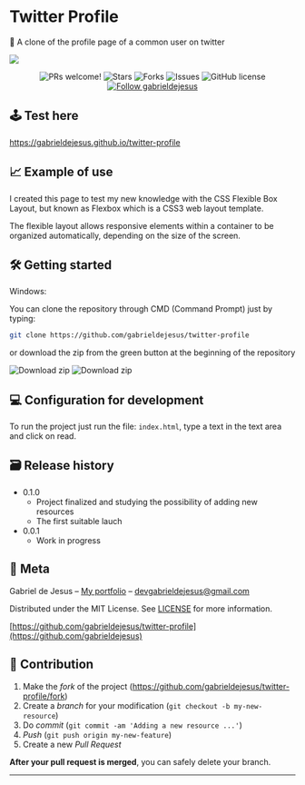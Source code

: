 # Twitter Profile

🐤 A clone of the profile page of a common user on twitter

![](images/web-preview.gif)

<p align="center">
  <img alt="PRs welcome!" src="https://img.shields.io/static/v1?label=PRs&message=WELCOME&style=for-the-badge&color=3BB9E3&labelColor=222222" />
     
   <img alt="Stars" src="https://img.shields.io/github/stars/gabrieldejesus/twitter-profile?color=3BB9E3&label=STARS&logo=3C424B&logoColor=3C424B&style=for-the-badge&labelColor=222222" />

   <img alt="Forks" src="https://img.shields.io/github/forks/gabrieldejesus/twitter-profile?color=3BB9E3&label=FORKS&logo=3C424B&logoColor=3C424B&style=for-the-badge&labelColor=222222" />

   <img alt="Issues" src="https://img.shields.io/github/issues/gabrieldejesus/twitter-profile?color=3BB9E3&label=ISSUES&logo=3C424B&logoColor=3C424B&style=for-the-badge&labelColor=222222" />

   <img alt="GitHub license" src="https://img.shields.io/github/license/gabrieldejesus/twitter-profile?color=3BB9E3&label=LICENSE&logo=3C424B&logoColor=3C424B&style=for-the-badge&labelColor=222222" />

  <a href="https://github.com/gabrieldejesus">
    <img alt="Follow gabrieldejesus" src="https://img.shields.io/static/v1?label=Follow&message=gabrieldejesus&style=for-the-badge&color=3BB9E3&labelColor=222222" />
  </a>
</p>

## 🕹 Test here

https://gabrieldejesus.github.io/twitter-profile

## 📈 Example of use

I created this page to test my new knowledge with the CSS Flexible Box Layout, but known as Flexbox which is a CSS3 web layout template.

The flexible layout allows responsive elements within a container to be organized automatically, depending on the size of the screen.

## 🛠 Getting started

Windows:

You can clone the repository through CMD (Command Prompt) just by typing:

```sh
git clone https://github.com/gabrieldejesus/twitter-profile
```

or download the zip from the green button at the beginning of the repository

<img src="https://i.ibb.co/3mLnKMH/clone.png" alt="Download zip" border="0">

<img src="https://i.ibb.co/3M5CXKm/clone-zip.png" alt="Download zip" border="0">

## 💻 Configuration for development

To run the project just run the file: `index.html`, type a text in the text area and click on read.

## 🗃 Release history

- 0.1.0
  - Project finalized and studying the possibility of adding new resources
  - The first suitable lauch
- 0.0.1
  - Work in progress

## 📝 Meta

Gabriel de Jesus – [My portfolio](https://gabrieldesenvolvedor.com) – devgabrieldejesus@gmail.com

Distributed under the MIT License. See [LICENSE](LICENSE) for more information.

[https://github.com/gabrieldejesus/twitter-profile](https://github.com/gabrieldejesus)

## 🚀 Contribution

1. Make the _fork_ of the project (<https://github.com/gabrieldejesus/twitter-profile/fork>)
2. Create a _branch_ for your modification (`git checkout -b my-new-resource`)
3. Do _commit_ (`git commit -am 'Adding a new resource ...'`)
4. _Push_ (`git push origin my-new-feature`)
5. Create a new _Pull Request_

**After your pull request is merged**, you can safely delete your branch.

---
